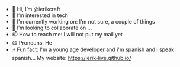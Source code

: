 - 👋 Hi, I’m @ierikcraft
- 👀 I’m interested in tech
- 🌱 I’m currently working on: I'm not sure, a couple of things
- 💞️ I’m looking to collaborate on ...
- 📫 How to reach me: I will not put my mail yet
- 😄 Pronouns: He
- ⚡ Fun fact: I'm a young age developer and i'm spanish and i speak spanish...
My website: https://ierik-live.github.io/
